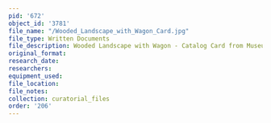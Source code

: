 ```yaml
---
pid: '672'
object_id: '3781'
file_name: "/Wooded_Landscape_with_Wagon_Card.jpg"
file_type: Written Documents
file_description: Wooded Landscape with Wagon - Catalog Card from Museum Plantin-Moretus
original_format:
research_date:
researchers:
equipment_used:
file_location:
file_notes:
collection: curatorial_files
order: '206'
---
```

